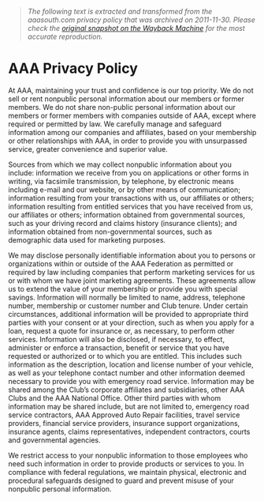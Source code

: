 > *The following text is extracted and transformed from the aaasouth.com privacy policy that was archived on 2011-11-30. Please check the [original snapshot on the Wayback Machine](https://web.archive.org/web/20111130110929id_/http%3A//www.aaasouth.com/privacy_policy.aspx) for the most accurate reproduction.*

# AAA Privacy Policy

At AAA, maintaining your trust and confidence is our top priority. We do not sell or rent nonpublic personal information about our members or former members. We do not share non-public personal information about our members or former members with companies outside of AAA, except where required or permitted by law. We carefully manage and safeguard information among our companies and affiliates, based on your membership or other relationships with AAA, in order to provide you with unsurpassed service, greater convenience and superior value.

Sources from which we may collect nonpublic information about you include: information we receive from you on applications or other forms in writing, via facsimile transmission, by telephone, by electronic means including e-mail and our website, or by other means of communication; information resulting from your transactions with us, our affiliates or others; information resulting from entitled services that you have received from us, our affiliates or others; information obtained from governmental sources, such as your driving record and claims history (insurance clients); and information obtained from non-governmental sources, such as demographic data used for marketing purposes.

We may disclose personally identifiable information about you to persons or organizations within or outside of the AAA Federation as permitted or required by law including companies that perform marketing services for us or with whom we have joint marketing agreements. These agreements allow us to extend the value of your membership or provide you with special savings. Information will normally be limited to name, address, telephone number, membership or customer number and Club tenure. Under certain circumstances, additional information will be provided to appropriate third parties with your consent or at your direction, such as when you apply for a loan, request a quote for insurance or, as necessary, to perform other services. Information will also be disclosed, if necessary, to effect, administer or enforce a transaction, benefit or service that you have requested or authorized or to which you are entitled. This includes such information as the description, location and license number of your vehicle, as well as your telephone contact number and other information deemed necessary to provide you with emergency road service. Information may be shared among the Club’s corporate affiliates and subsidiaries, other AAA Clubs and the AAA National Office. Other third parties with whom information may be shared include, but are not limited to, emergency road service contractors, AAA Approved Auto Repair facilities, travel service providers, financial service providers, insurance support organizations, insurance agents, claims representatives, independent contractors, courts and governmental agencies.

We restrict access to your nonpublic information to those employees who need such information in order to provide products or services to you. In compliance with federal regulations, we maintain physical, electronic and procedural safeguards designed to guard and prevent misuse of your nonpublic personal information.
